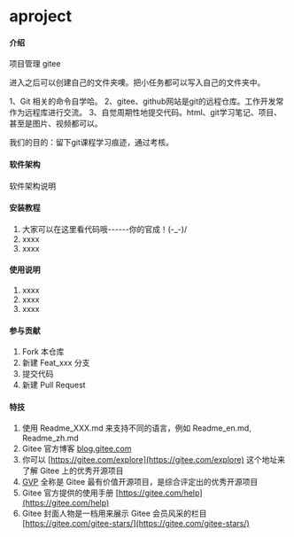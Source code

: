 # aproject

#### 介绍
项目管理 gitee

进入之后可以创建自己的文件夹噢。把小任务都可以写入自己的文件夹中。

1、Git 相关的命令自学哈。
2、gitee、github网站是git的远程仓库。工作开发常作为远程库进行交流。
3、自觉周期性地提交代码。html、git学习笔记、项目、甚至是图片、视频都可以。

我们的目的：留下git课程学习痕迹，通过考核。

#### 软件架构
软件架构说明


#### 安装教程

1.  大家可以在这里看代码哦------你的官成！\(-_-)/
2.  xxxx
3.  xxxx

#### 使用说明

1.  xxxx
2.  xxxx
3.  xxxx

#### 参与贡献

1.  Fork 本仓库
2.  新建 Feat_xxx 分支
3.  提交代码
4.  新建 Pull Request


#### 特技

1.  使用 Readme\_XXX.md 来支持不同的语言，例如 Readme\_en.md, Readme\_zh.md
2.  Gitee 官方博客 [blog.gitee.com](https://blog.gitee.com)
3.  你可以 [https://gitee.com/explore](https://gitee.com/explore) 这个地址来了解 Gitee 上的优秀开源项目
4.  [GVP](https://gitee.com/gvp) 全称是 Gitee 最有价值开源项目，是综合评定出的优秀开源项目
5.  Gitee 官方提供的使用手册 [https://gitee.com/help](https://gitee.com/help)
6.  Gitee 封面人物是一档用来展示 Gitee 会员风采的栏目 [https://gitee.com/gitee-stars/](https://gitee.com/gitee-stars/)
